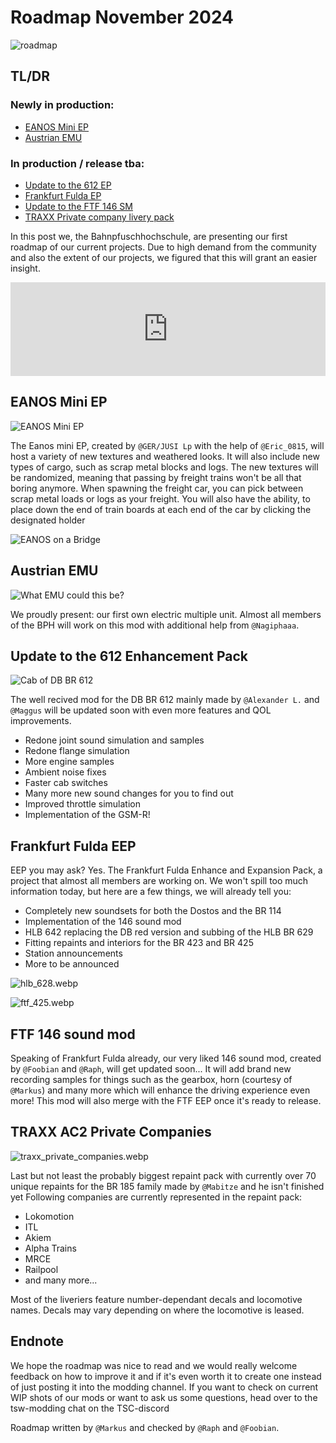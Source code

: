 # Roadmap November 2024

![roadmap](/public/roadmap_november_24/overview.webp)

## TL/DR

### Newly in production:
- [EANOS Mini EP](#eanos-mini-ep)
- [Austrian EMU](#austrian-emu)
  
### In production / release tba:
- [Update to the 612 EP](#update-to-the-612-enhancement-pack)
- [Frankfurt Fulda EP](#frankfurt-fulda-eep)
- [Update to the FTF 146 SM](#ftf-146-sound-mod)
- [TRAXX Private company livery pack](#traxx-ac2-private-companies)

In this post we, the Bahnpfuschhochschule, are presenting our first roadmap of our current projects. Due to high demand from the community and also the extent of our projects, we figured that this will grant an easier insight.

<div class="video-container">
  <iframe class="video-iframe" width="100%" src="https://www.youtube.com/embed/3Qa4BeiL5Qw?si=-K7YdCCIMOcJ0UI0" title="YouTube video player" frameborder="0" allow="accelerometer; autoplay; clipboard-write; encrypted-media; gyroscope; picture-in-picture; web-share" allowfullscreen></iframe>
</div>

## EANOS Mini EP

![EANOS Mini EP](/public/roadmap_november_24/eanos_pic_1.webp)

The Eanos mini EP, created by `@GER/JUSI Lp` with the help of `@Eric_0815`, will host a variety of new textures and weathered looks. It will also include new types of cargo, such as scrap metal blocks and logs.
The new textures will be randomized, meaning that passing by freight trains won't be all that boring anymore.
When spawning the freight car, you can pick between scrap metal loads or logs as your freight.
You will also have the ability, to place down the end of train boards at each end of the car by clicking the designated holder

![EANOS on a Bridge](/public/roadmap_november_24/eanos_pic_2.webp)

## Austrian EMU

![What EMU could this be?](/public/roadmap_november_24/austrian_emu_sneakpeek.webp)

We proudly present: our first own electric multiple unit.
Almost all members of the BPH will work on this mod with additional help from `@Nagiphaaa`.

## Update to the 612 Enhancement Pack

![Cab of DB BR 612](/public/roadmap_november_24/br612_cab.webp)

The well recived mod for the DB BR 612 mainly made by `@Alexander L.` and `@Maggus` will be updated soon with even more features and QOL improvements.

- Redone joint sound simulation and samples
- Redone flange simulation
- More engine samples
- Ambient noise fixes
- Faster cab switches
- Many more new sound changes for you to find out
- Improved throttle simulation
- Implementation of the GSM-R!

## Frankfurt Fulda EEP

EEP you may ask? Yes. The Frankfurt Fulda Enhance and Expansion Pack, a project that almost all members are working on.
We won't spill too much information today, but here are a few things, we will already tell you:

- Completely new soundsets for both the Dostos and the BR 114
- Implementation of the 146 sound mod
- HLB 642 replacing the DB red version and subbing of the HLB BR 629
- Fitting repaints and interiors for the BR 423 and BR 425
- Station announcements
- More to be announced

![hlb_628.webp](/public/roadmap_november_24/hlb_628.webp)

![ftf_425.webp](/public/roadmap_november_24/ftf_425.webp)

## FTF 146 sound mod

Speaking of Frankfurt Fulda already, our very liked 146 sound mod, created by `@Foobian` and `@Raph`, will get updated soon...
It will add brand new recording samples for things such as the gearbox, horn (courtesy of `@Markus`) and many more which will enhance the driving experience even more!
This mod will also merge with the FTF EEP once it's ready to release.

## TRAXX AC2 Private Companies

![traxx_private_companies.webp](/public/roadmap_november_24/traxx_private_companies.webp)

Last but not least the probably biggest repaint pack with currently over 70 unique repaints for the BR 185 family made by `@Mabitze` and he isn't finished yet
Following companies are currently represented in the repaint pack:

- Lokomotion
- ITL
- Akiem
- Alpha Trains
- MRCE
- Railpool
- and many more...

Most of the liveriers feature number-dependant decals and locomotive names. Decals may vary depending on where the locomotive is leased.

## Endnote

We hope the roadmap was nice to read and we would really welcome feedback on how to improve it and if it's even worth it to create one instead of just posting it into the modding channel.
If you want to check on current WIP shots of our mods or want to ask us some questions, head over to the tsw-modding chat on the TSC-discord

Roadmap written by `@Markus` and checked by `@Raph` and `@Foobian`.
